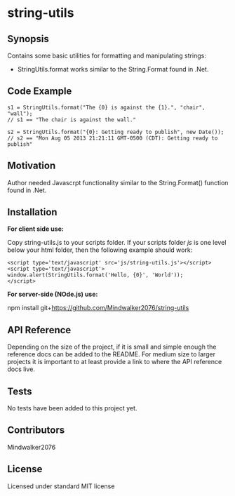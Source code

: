 # string-utils

## Synopsis

Contains some basic utilities for formatting and manipulating strings:
* StringUtils.format works similar to the String.Format found in .Net.

## Code Example

```
s1 = StringUtils.format("The {0} is against the {1}.", "chair", "wall");
// s1 == "The chair is against the wall."

s2 = StringUtils.format("{0}: Getting ready to publish", new Date());
// s2 == "Mon Aug 05 2013 21:21:11 GMT-0500 (CDT): Getting ready to publish"
```

## Motivation

Author needed Javascrpt functionality similar to the String.Format() function found in .Net.

## Installation

**For client side use:**

Copy string-utils.js to your scripts folder. If your scripts folder *js* is one level below your html folder, then the following example should work:

    <script type='text/javascript' src='js/string-utils.js'></script>
    <script type='text/javascript'>
    window.alert(StringUtils.format('Hello, {0}', 'World'));
    </script>

**For server-side (NOde.js) use:**

npm install git+https://github.com/Mindwalker2076/string-utils

## API Reference

Depending on the size of the project, if it is small and simple enough the reference docs can be added to the README. For medium size to larger projects it is important to at least provide a link to where the API reference docs live.

## Tests

No tests have been added to this project yet.

## Contributors

Mindwalker2076

## License

Licensed under standard MIT license
